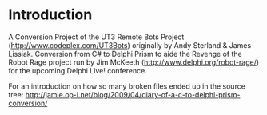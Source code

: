 # Introduction #

A Conversion Project of the UT3 Remote Bots Project (http://www.codeplex.com/UT3Bots) originally by Andy Sterland & James Lissiak. Conversion from C# to Delphi Prism to aide the Revenge of the Robot Rage project run by Jim McKeeth (http://www.delphi.org/robot-rage/) for the upcoming Delphi Live! conference.

For an introduction on how so many broken files ended up in the source tree:
http://jamie.op-i.net/blog/2009/04/diary-of-a-c-to-delphi-prism-conversion/